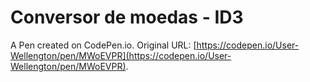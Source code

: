 # Conversor de moedas - ID3

A Pen created on CodePen.io. Original URL: [https://codepen.io/User-Wellengton/pen/MWoEVPR](https://codepen.io/User-Wellengton/pen/MWoEVPR).



